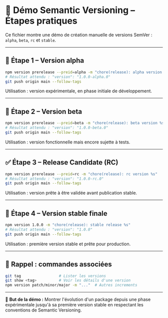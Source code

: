 # 🚀 Démo Semantic Versioning – Étapes pratiques

Ce fichier montre une démo de création manuelle de versions SemVer : `alpha`, `beta`, `rc` et `stable`.

---

## 🔨 Étape 1 – Version alpha

```bash
npm version prerelease --preid=alpha -m "chore(release): alpha version %s"
# Résultat attendu : "version": "1.0.0-alpha.0"
git push origin main --follow-tags
```

Utilisation : version expérimentale, en phase initiale de développement.

---

## 🧪 Étape 2 – Version beta

```bash
npm version prerelease --preid=beta -m "chore(release): beta version %s"
# Résultat attendu : "version": "1.0.0-beta.0"
git push origin main --follow-tags
```

Utilisation : version fonctionnelle mais encore sujette à tests.

---

## ✅ Étape 3 – Release Candidate (RC)

```bash
npm version prerelease --preid=rc -m "chore(release): rc version %s"
# Résultat attendu : "version": "1.0.0-rc.0"
git push origin main --follow-tags
```

Utilisation : version prête à être validée avant publication stable.

---

## 🏁 Étape 4 – Version stable finale

```bash
npm version 1.0.0 -m "chore(release): stable release %s"
# Résultat attendu : "version": "1.0.0"
git push origin main --follow-tags
```

Utilisation : première version stable et prête pour production.

---

## 📌 Rappel : commandes associées

```bash
git tag                 # Lister les versions
git show <tag>          # Voir les détails d'une version
npm version patch/minor/major -m "..."  # Autres increments
```

---

🎯 **But de la démo :** Montrer l'évolution d'un package depuis une phase expérimentale jusqu'à sa première version stable en respectant les conventions de Semantic Versioning.